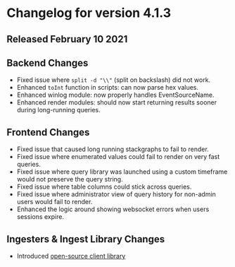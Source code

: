 # Changelog for version 4.1.3

## Released February 10 2021

## Backend Changes
* Fixed issue where `split -d "\\"` (split on backslash) did not work.
* Enhanced `toInt` function in scripts: can now parse hex values.
* Enhanced winlog module: now properly handles EventSourceName.
* Enhanced render modules: should now start returning results sooner during long-running queries.

## Frontend Changes
* Fixed issue that caused long running stackgraphs to fail to render.
* Fixed issue where enumerated values could fail to render on very fast queries.
* Fixed issue where query library was launched using a custom timeframe would not preserve the query string.
* Fixed issue where table columns could stick across queries.
* Fixed issue where administrator view of query history for non-admin users would fail to render.
* Enhanced the logic around showing websocket errors when users sessions expire.

## Ingesters & Ingest Library Changes
* Introduced [open-source client library](https://pkg.go.dev/github.com/gravwell/gravwell/v3/client)
